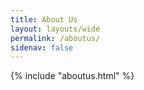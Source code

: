 ```yaml
---
title: About Us
layout: layouts/wide
permalink: /aboutus/
sidenav: false
---
```


{% include "aboutus.html" %}